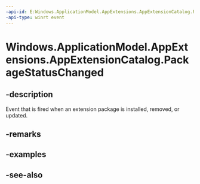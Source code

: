 ```yaml
---
-api-id: E:Windows.ApplicationModel.AppExtensions.AppExtensionCatalog.PackageStatusChanged
-api-type: winrt event
---
```


<!-- Event syntax
public event Windows.Foundation.TypedEventHandler PackageStatusChanged<Windows.ApplicationModel.AppExtensions.AppExtensionCatalog,  Windows.ApplicationModel.AppExtensions.AppExtensionPackageStatusChangedEventArgs>
-->

# Windows.ApplicationModel.AppExtensions.AppExtensionCatalog.PackageStatusChanged

## -description
Event that is fired when an extension package is installed, removed, or updated.

## -remarks

## -examples

## -see-also
